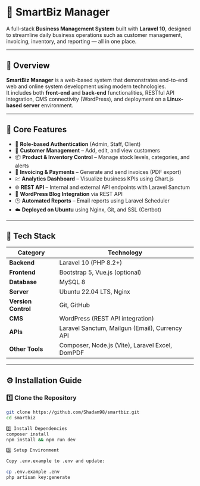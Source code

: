 # 🧾 SmartBiz Manager
A full-stack **Business Management System** built with **Laravel 10**, designed to streamline daily business operations such as customer management, invoicing, inventory, and reporting — all in one place.

---

## 🚀 Overview
**SmartBiz Manager** is a web-based system that demonstrates end-to-end web and online system development using modern technologies.  
It includes both **front-end** and **back-end** functionalities, RESTful API integration, CMS connectivity (WordPress), and deployment on a **Linux-based server** environment.

---

## 🎯 Core Features
- 🔐 **Role-based Authentication** (Admin, Staff, Client)
- 👥 **Customer Management** – Add, edit, and view customers
- 📦 **Product & Inventory Control** – Manage stock levels, categories, and alerts
- 🧾 **Invoicing & Payments** – Generate and send invoices (PDF export)
- 💹 **Analytics Dashboard** – Visualize business KPIs using Chart.js
- 🌐 **REST API** – Internal and external API endpoints with Laravel Sanctum
- 📰 **WordPress Blog Integration** via REST API
- 🕒 **Automated Reports** – Email reports using Laravel Scheduler
- ☁️ **Deployed on Ubuntu** using Nginx, Git, and SSL (Certbot)

---

## 🧰 Tech Stack

| Category | Technology |
|-----------|-------------|
| **Backend** | Laravel 10 (PHP 8.2+) |
| **Frontend** | Bootstrap 5, Vue.js (optional) |
| **Database** | MySQL 8 |
| **Server** | Ubuntu 22.04 LTS, Nginx |
| **Version Control** | Git, GitHub |
| **CMS** | WordPress (REST API integration) |
| **APIs** | Laravel Sanctum, Mailgun (Email), Currency API |
| **Other Tools** | Composer, Node.js (Vite), Laravel Excel, DomPDF |

---

## ⚙️ Installation Guide

### 1️⃣ Clone the Repository
```bash
git clone https://github.com/Shadam98/smartbiz.git
cd smartbiz

2️⃣ Install Dependencies
composer install
npm install && npm run dev

3️⃣ Setup Environment

Copy .env.example to .env and update:

cp .env.example .env
php artisan key:generate
